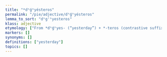 ```yaml
---
title: "*dʰǵʰyésteros"
permalink: "/pie/adjective/dʰǵʰyésteros"
lemma_to_sort: "dʰg'ʰyesteros"
klass: adjective
etymology: ["From *dʰǵʰyes- (“yesterday”) +‎ *-teros (contrastive suffix)."]
markers: []
synonyms: []
definitions: ["yesterday"]
topics: []
---
```

